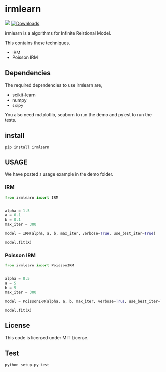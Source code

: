 # irmlearn

![](https://img.shields.io/badge/dynamic/json.svg?label=version&colorB=5f9ea0&query=$.version&uri=https://raw.githubusercontent.com/ground0state/irmlearn/main/package.json&style=plastic)
[![Downloads](https://pepy.tech/badge/irmlearn)](https://pepy.tech/project/irmlearn)



irmlearn is a algorithms for Infinite Relational Model.

This contains these techniques.

- IRM
- Poisson IRM

## Dependencies

The required dependencies to use irmlearn are,

- scikit-learn
- numpy
- scipy

You also need matplotlib, seaborn to run the demo and pytest to run the tests.

## install

```bash
pip install irmlearn
```

## USAGE

We have posted a usage example in the demo folder.

### IRM

```python
from irmlearn import IRM


alpha = 1.5
a = 0.1
b = 0.1
max_iter = 300

model = IRM(alpha, a, b, max_iter, verbose=True, use_best_iter=True)

model.fit(X)
```

### Poisson IRM

```python
from irmlearn import PoissonIRM


alpha = 0.5
a = 5
b = 5
max_iter = 300

model = PoissonIRM(alpha, a, b, max_iter, verbose=True, use_best_iter=True)

model.fit(X)
```

## License

This code is licensed under MIT License.

## Test

```python
python setup.py test
```
